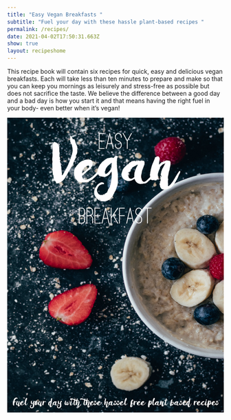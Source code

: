 ```yaml
---
title: "Easy Vegan Breakfasts "
subtitle: "Fuel your day with these hassle plant-based recipes "
permalink: /recipes/
date: 2021-04-02T17:50:31.663Z
show: true
layout: recipeshome
---
```

This recipe book will contain six recipes for quick, easy and delicious vegan breakfasts. Each will take less than ten minutes to prepare and make so that you can keep you mornings as leisurely and stress-free as possible but does not sacrifice the taste. We believe the difference between a good day and a bad day is how you start it and that means having the right fuel in your body- even better when it’s vegan!

![Easy Vegan Breakfast title against picture of porridge ](../uploads/easy-vegan-breakfast-cover.jpg)